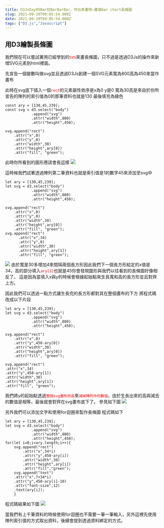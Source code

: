 ```yaml
---
title: D3JsDay05Bar拉BarBarBar，作伙來畫吧—畫個bar chart長條圖
slug: 2021-09-20T09:05:54.000Z
date: 2021-09-20T09:05:54.000Z
tags: ["D3.js","Javascript"]
---
```


## 用D3繪製長條圖
我們現在可以嘗試著用已經學到的<font color="red">`SVG`</font>來畫長條圖，只不過是透過D3Js的操作來新增SVG元素到html裡面。

先宣告一個變數叫做svg並且透過D3Js創建一個SVG元素寬為800高為450來當作畫布

此時在svg底下插入一個<font color="red">`rect`</font>的元素屬性依序是x為0 y是0 寬為30高是來自於你所宣告的陣列的索引值為0的那筆資料也就是130
最後填充為綠色


```javascript{numberLines: true}
const ary = [130,45,239];
const svg = d3.select("body")
            .append("svg")
            .attr("width",800)
            .attr("height",450);

svg.append("rect")
    .attr("x",0)
    .attr("y",0)
    .attr("width",30)
    .attr("height",ary[0])
    .attr("fill", "green");
```
此時你所看到的圖形應該會長這樣
![](https://filedn.eu/ll8NkasFkw1XVJBG2Fp9A1p/gatsby_image/ithome_2021/20210920_01.png)

這時候我們試著透過陣列第二筆資料也就是索引值是1的數字45來添加至svg中
```javascript{numberLines: true}
let ary = [130,45,239];
let svg = d3.select("body")
            .append("svg")
            .attr("width",800)
            .attr("height",450);

svg.append("rect")
    .attr("x",0)
    .attr("y",0)
    .attr("width",30)
    .attr("height",ary[0])
    .attr("fill", "green");
svg.append("rect")
      .attr("x",34)
      .attr("y",0)
      .attr("width",30)
      .attr("height",ary[1])
      .attr("fill", "green");
```
![](https://filedn.eu/ll8NkasFkw1XVJBG2Fp9A1p/gatsby_image/ithome_2021/20210920_02.png)
由於寬是30多增加4來間隔兩個長方形因此我們下一個長方形給定的x值是34，高的部分填入<font color="red">`ary[1]`</font>也就是45你會發現圖形與我們以往看到的長條圖好像相反了。
這是因為當填入x與y的時候會根據起始點來生長寬和高的長方形並且對齊上方。

因此我們可以透過一點方式讓生長完的長方形都對其在整個畫布的下方
將程式碼改成以下片段
```javascript{numberLines: true}
let ary = [130,45,239];
let svg = d3.select("body")
            .append("svg")
            .attr("width",800)
            .attr("height",450);

svg.append("rect")
    .attr("x",0)
    .attr("y",450-ary[0])
    .attr("width",30)
    .attr("height",ary[0])
    .attr("fill", "green");

svg.append("rect")
.attr("x",34)
.attr("y",450-ary[1])
.attr("width",30)
.attr("height",ary[1])
.attr("fill", "green");
```

我們將y的起始點透過<font color="red">`整個svg畫布的高`</font>來<font color="red">`減掉陣列中的數值`</font>，由於生長出來的高與減去的數值是相等，最後就會對齊在svg畫布底下了。
參見如下圖
![](https://filedn.eu/ll8NkasFkw1XVJBG2Fp9A1p/gatsby_image/ithome_2021/20210920_03.png)

另外我們可以添加文字和使用for迴圈來製作長條圖
程式碼如下
```javascript{numberLines: true}
let ary = [130,45,239];
let svg = d3.select("body")
            .append("svg")
            .attr("width",800)
            .attr("height",450);
for(let i=0;i<ary.length;i++){
    svg.append("rect")
        .attr("x",34*i)
        .attr("y",450-ary[i])
        .attr("width",30)
        .attr("height",ary[i])
        .attr("fill","green");
    svg.append("text")
    .attr("x",7+34*i)
    .attr("y",450-ary[i]-10)
    .attr("font-size",12)
    .text(ary[i]);
    }
```
程式碼結果如下圖
![](https://filedn.eu/ll8NkasFkw1XVJBG2Fp9A1p/gatsby_image/ithome_2021/20210920_04.png)


當我們有上千筆資料的時候使用for迴圈也不需要一筆一筆輸入，另外這裡先使用陣列索引值的方式取出資料，後續會提到透過資料綁定的方式。


